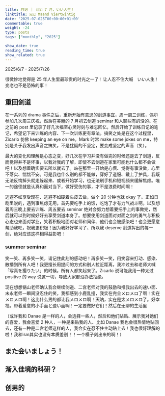 ```yaml
---
title: 月记 ｜ 🇳🇱 7 月，いい人生！
linktitle: 🇳🇱 Maand Viertwintig
date: '2025-07-025T00:00:00+01:00'
commentable: true
weight: -24
type: posts
tags: ["monthly", "2025"]

show_date: true
reading_time: true
show_related: true
---
```


2025/6/7 - 2025/7/26

很微妙地觉得是 25 年人生里最珍贵的时光之一了！让人忍不住大喊　いい人生！变老也不是恐怖的事！

<!--more-->

## 重回剑道

在一系列的 drama 事件之后，重新开始有意思的剑道事宜，周一周三训练，偶尔参加几次周三庆祝，然后在美丽的 7 月初去剑道 seminar 和人聊些有的没的。在之前的 post 里记录了好几次福至心灵时刻与难忘回忆，然后开始了训练日记的笔记，希望记下来训练的内容、下一次训练更有章法。搞笑之处是在这个过程里，Zicarlo 仿佛 keeping an eye on me。Mark 时常 make some jokes on me，特别是关于我发出声音之搞笑，不是犹疑的不坚定，要变成坚定的声音（笑）。

最大的变化和理解是心态之变，好几次在学习并没有做完的时候还是去了剑道，反而觉得并不是坏事，以我对我的了解，即使不去剑道在家里可能也什么都不会做吧！以及想着确实要去所以就去了。站在那里一开始是心慌、觉得有事没做，心里不落实、惴惴不安。可是我也什么别的都不能做，穿好了道服、戴上了护具，我既无法反悔掉头就走躲起来、或者开始学习，也无法刷手机和短视频来缓解焦虑。唯一的途径就是认真和面对当下，做好受伤的事，才不是浪费时间啊！

逃避不如享受现在、逃避不如硬着头皮去做，做个 20 分钟也就 okay 了。正如日剧里说的，遇到事焦虑无用，首先要吃手上的饭，吃饱了才有力气战斗啊。以及想着周三晚上要去训练、周五要去 seminar 绝对会努力想着要把手上的事做完，然后就可以到时候好好去享受剑道本身了。想要使用剑道面对对面之剑的勇气与积极心态也来面对学业，笑着积极地面对老师和同伴、他们也会被感染吧！也会更愿意帮助我吧，祝我更积极！因为我好好学习了、所以我 deserve 剑道挥出的每一剑，绝对应该这样相得益彰吧！

### summer seminar

笑一笑、再多笑一笑，请记住此刻的感动吧！再多笑一笑，用笑容来打动、感染、散播到所有人吧！我更擅长用提问的方式和别人拉近距离，我冲过去和老师大喊「写真を撮りたい」的时候，所有人都笑起来了。Zicarlo 说可能我用一种太过 positive 的 way 说这一切，导致大家都没办法拒绝。

现在想想锅山老师确认我会继续剑道、二宫老师对我的鼓励和推我出去的速い面、末永老师一瞬间没忍住的笑，我都感到小鹿乱撞，我实在完全メロメロ了啊！实在メロメロ啊！这比什么男的都让我メロメロ啊！天呐，实在是太メロメロ了。好幸福。带着爱意的小手面と速い面啊！一定要做好它们！然后在无聊的生活里



（或许我和 Danae 是一样的人，会选择一些人，然后和他们贴贴、展示我对她们的喜爱，我会喜爱 2 种人，一种是来贴我的人、比如 Danae 我也会很热情地贴回去，还有一种是二宫老师这样的人，我会实在忍不住主动贴上去！我也很好理解的啦！我和lsm其实也没有本质差别！！一个模子刻出来的啊！）

## また会いましょう！

## 渐入佳境的科研？

## 创男的